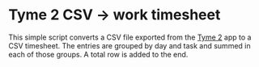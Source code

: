 # Tyme 2 CSV → work timesheet #

This simple script converts a CSV file exported from the [Tyme 2](http://tyme-app.com) app to a CSV timesheet. The entries are grouped by day and task and summed in each of those groups. A total row is added to the end.
